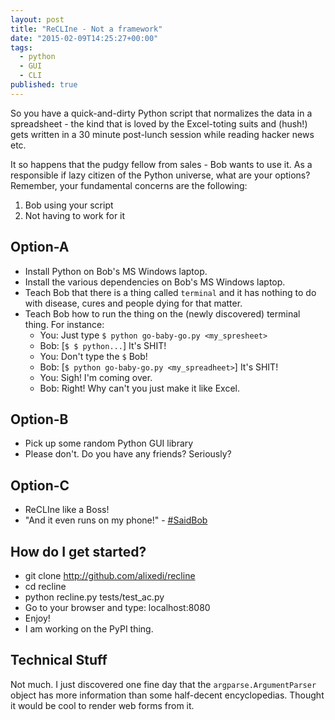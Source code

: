 ```yaml
---
layout: post
title: "ReCLIne - Not a framework"
date: "2015-02-09T14:25:27+00:00"
tags: 
  - python
  - GUI
  - CLI
published: true
---
```


So you have a quick-and-dirty Python script that normalizes the data in a spreadsheet - the kind that is loved by the Excel-toting suits and (hush!) gets written in a 30 minute post-lunch session while reading hacker news etc.

It so happens that the pudgy fellow from sales - Bob wants to use it. As a responsible if lazy citizen of the Python universe, what are your options? Remember, your fundamental concerns are the following:

1) Bob using your script
2) Not having to work for it



Option-A
--------

* Install Python on Bob's MS Windows laptop.
* Install the various dependencies on Bob's MS Windows laptop.
* Teach Bob that there is a thing called `terminal` and it has nothing to do with disease, cures and people dying for that matter.
* Teach Bob how to run the thing on the (newly discovered) terminal thing. For instance:
  * You: Just type `$ python go-baby-go.py <my_spresheet>`
  * Bob: [`$ $ python...`] It's SHIT!
  * You: Don't type the `$` Bob!
  * Bob: [`$ python go-baby-go.py <my_spreadheet>`] It's SHIT!
  * You: Sigh! I'm coming over.
  * Bob: Right! Why can't you just make it like Excel.


Option-B
--------

* Pick up some random Python GUI library
* Please don't. Do you have any friends? Seriously?


Option-C
--------

* ReCLIne like a Boss!
* "And it even runs on my phone!" - [#SaidBob](http://twitter.com/#SaidBob)


How do I get started?
---------------------

* git clone http://github.com/alixedi/recline
* cd recline
* python recline.py tests/test_ac.py
* Go to your browser and type: localhost:8080
* Enjoy!
* I am working on the PyPI thing.


Technical Stuff
---------------

Not much. I just discovered one fine day that the `argparse.ArgumentParser` object has more information than some half-decent encyclopedias. Thought it would be cool to render web forms from it.

